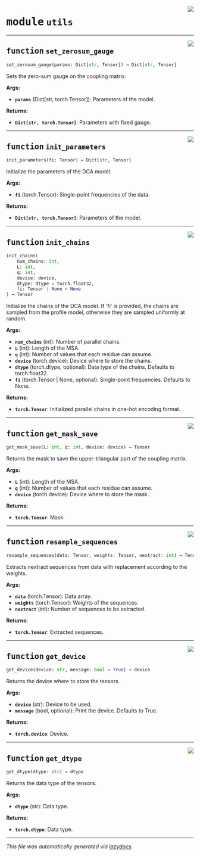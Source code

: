 <!-- markdownlint-disable -->

<a href="https://github.com/spqb/adabmDCApy/tree/main/adabmDCA/utils.py#L0"><img align="right" style="float:right;" src="https://img.shields.io/badge/-source-cccccc?style=flat-square"></a>

# <kbd>module</kbd> `utils`





---

<a href="https://github.com/spqb/adabmDCApy/tree/main/adabmDCA/utils.py#L8"><img align="right" style="float:right;" src="https://img.shields.io/badge/-source-cccccc?style=flat-square"></a>

## <kbd>function</kbd> `set_zerosum_gauge`

```python
set_zerosum_gauge(params: Dict[str, Tensor]) → Dict[str, Tensor]
```

Sets the zero-sum gauge on the coupling matrix. 



**Args:**
 
 - <b>`params`</b> (Dict[str, torch.Tensor]):  Parameters of the model. 



**Returns:**
 
 - <b>`Dict[str, torch.Tensor]`</b>:  Parameters with fixed gauge. 


---

<a href="https://github.com/spqb/adabmDCApy/tree/main/adabmDCA/utils.py#L27"><img align="right" style="float:right;" src="https://img.shields.io/badge/-source-cccccc?style=flat-square"></a>

## <kbd>function</kbd> `init_parameters`

```python
init_parameters(fi: Tensor) → Dict[str, Tensor]
```

Initialize the parameters of the DCA model. 



**Args:**
 
 - <b>`fi`</b> (torch.Tensor):  Single-point frequencies of the data. 



**Returns:**
 
 - <b>`Dict[str, torch.Tensor]`</b>:  Parameters of the model. 


---

<a href="https://github.com/spqb/adabmDCApy/tree/main/adabmDCA/utils.py#L44"><img align="right" style="float:right;" src="https://img.shields.io/badge/-source-cccccc?style=flat-square"></a>

## <kbd>function</kbd> `init_chains`

```python
init_chains(
    num_chains: int,
    L: int,
    q: int,
    device: device,
    dtype: dtype = torch.float32,
    fi: Tensor | None = None
) → Tensor
```

Initialize the chains of the DCA model. If 'fi' is provided, the chains are sampled from the profile model, otherwise they are sampled uniformly at random. 



**Args:**
 
 - <b>`num_chains`</b> (int):  Number of parallel chains. 
 - <b>`L`</b> (int):  Length of the MSA. 
 - <b>`q`</b> (int):  Number of values that each residue can assume. 
 - <b>`device`</b> (torch.device):  Device where to store the chains. 
 - <b>`dtype`</b> (torch.dtype, optional):  Data type of the chains. Defaults to torch.float32. 
 - <b>`fi`</b> (torch.Tensor | None, optional):  Single-point frequencies. Defaults to None. 



**Returns:**
 
 - <b>`torch.Tensor`</b>:  Initialized parallel chains in one-hot encoding format. 


---

<a href="https://github.com/spqb/adabmDCApy/tree/main/adabmDCA/utils.py#L74"><img align="right" style="float:right;" src="https://img.shields.io/badge/-source-cccccc?style=flat-square"></a>

## <kbd>function</kbd> `get_mask_save`

```python
get_mask_save(L: int, q: int, device: device) → Tensor
```

Returns the mask to save the upper-triangular part of the coupling matrix. 



**Args:**
 
 - <b>`L`</b> (int):  Length of the MSA. 
 - <b>`q`</b> (int):  Number of values that each residue can assume. 
 - <b>`device`</b> (torch.device):  Device where to store the mask. 



**Returns:**
 
 - <b>`torch.Tensor`</b>:  Mask. 


---

<a href="https://github.com/spqb/adabmDCApy/tree/main/adabmDCA/utils.py#L120"><img align="right" style="float:right;" src="https://img.shields.io/badge/-source-cccccc?style=flat-square"></a>

## <kbd>function</kbd> `resample_sequences`

```python
resample_sequences(data: Tensor, weights: Tensor, nextract: int) → Tensor
```

Extracts nextract sequences from data with replacement according to the weights. 



**Args:**
 
 - <b>`data`</b> (torch.Tensor):  Data array. 
 - <b>`weights`</b> (torch.Tensor):  Weights of the sequences. 
 - <b>`nextract`</b> (int):  Number of sequences to be extracted. 



**Returns:**
 
 - <b>`torch.Tensor`</b>:  Extracted sequences. 


---

<a href="https://github.com/spqb/adabmDCApy/tree/main/adabmDCA/utils.py#L141"><img align="right" style="float:right;" src="https://img.shields.io/badge/-source-cccccc?style=flat-square"></a>

## <kbd>function</kbd> `get_device`

```python
get_device(device: str, message: bool = True) → device
```

Returns the device where to store the tensors. 



**Args:**
 
 - <b>`device`</b> (str):  Device to be used. 
 - <b>`message`</b> (bool, optional):  Print the device. Defaults to True. 



**Returns:**
 
 - <b>`torch.device`</b>:  Device. 


---

<a href="https://github.com/spqb/adabmDCApy/tree/main/adabmDCA/utils.py#L162"><img align="right" style="float:right;" src="https://img.shields.io/badge/-source-cccccc?style=flat-square"></a>

## <kbd>function</kbd> `get_dtype`

```python
get_dtype(dtype: str) → dtype
```

Returns the data type of the tensors. 



**Args:**
 
 - <b>`dtype`</b> (str):  Data type. 



**Returns:**
 
 - <b>`torch.dtype`</b>:  Data type. 




---

_This file was automatically generated via [lazydocs](https://github.com/ml-tooling/lazydocs)._
